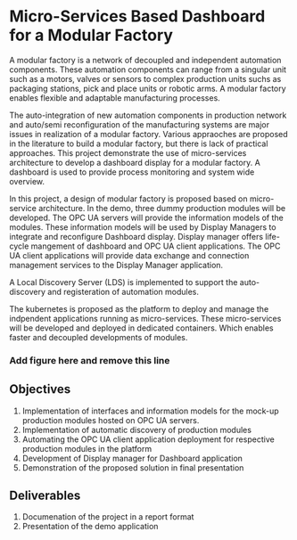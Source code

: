 
# Micro-Services Based Dashboard for a Modular Factory
A modular factory is a network of decoupled and independent automation components. These automation components can range from a singular unit such as a motors, valves or sensors to complex production units suchs as packaging stations, pick and place units or robotic arms. A modular factory enables flexible and adaptable manufacturing processes.

The auto-integration of new automation components in production network and auto/semi reconfiguration of the manufacturing systems are major issues in realization of a modular factory. Various appraoches are proposed in the literature to build a modular factory, but there is lack of practical approaches. This project demonstrate the use of micro-services architecture to develop a dashboard display for a modular factory. A dashboard is used to provide process monitoring and system wide overview. 

In this project, a design of modular factory is proposed based on micro-service architecture. In the demo, three dummy production modules will be developed. The OPC UA servers will provide the information models of the modules. These information models will be used by Display Managers to integrate and reconfigure Dashboard display. Display manager offers life-cycle mangement of dashboard and OPC UA client applications. The OPC UA client applications will provide data exchange and connection management services to the Display Manager application.

A Local Discovery Server (LDS) is implemented to support the auto-discovery and registeration of automation modules.

The kubernetes is proposed as the platform to deploy and manage the indpendent applications running as micro-services. These micro-services will be developed and deployed in dedicated containers. Which enables faster and decoupled developments of modules. 

### Add figure here and remove this line

## Objectives

1. Implementation of interfaces and information models for the mock-up production modules hosted on OPC UA servers.
2. Implementation of automatic discovery of production modules
3. Automating the OPC UA client application deployment for respective production modules in the platform
4. Development of Display manager for Dashboard application
5. Demonstration of the proposed solution in final presentation
   
## Deliverables

1. Documenation of the project in a report format
2. Presentation of the demo application